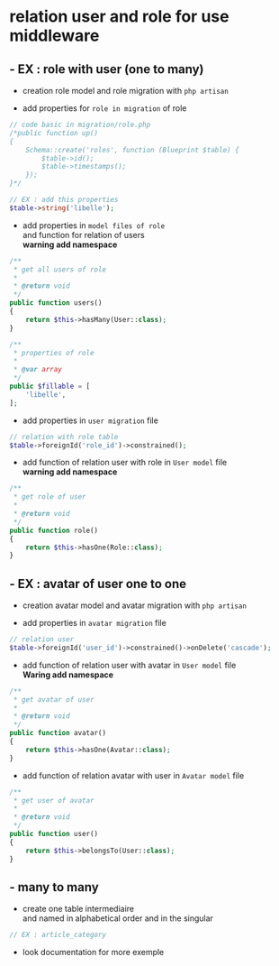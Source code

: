 # relation user and role for use middleware  

## - EX : role with user (one to many)

- creation role model and role migration with `php artisan`

- add properties for `role in migration` of role
```php
// code basic in migration/role.php
/*public function up()
{
    Schema::create('roles', function (Blueprint $table) {
        $table->id();
        $table->timestamps();
    });
}*/

// EX : add this properties
$table->string('libelle');
```  
- add properties in `model files of role`  
and function for relation of users  
**warning add namespace**  
```php
/**
 * get all users of role
 *
 * @return void
 */
public function users()
{
    return $this->hasMany(User::class);
}

/**
 * properties of role
 *
 * @var array
 */
public $fillable = [
    'libelle',
];
```  
- add properties in `user migration` file  
```php
// relation with role table  
$table->foreignId('role_id')->constrained();
```  
- add function of relation user with role in `User model` file  
**warning add namespace**   
```php
/**
 * get role of user
 *
 * @return void
 */
public function role()
{
    return $this->hasOne(Role::class);
}
```  

## - EX : avatar of user one to one  

- creation avatar model and avatar migration with `php artisan`  

- add properties in `avatar migration` file
```php
// relation user
$table->foreignId('user_id')->constrained()->onDelete('cascade');
```  

- add function of relation user with avatar in `User model` file  
**Waring add namespace**
```php	
/**
 * get avatar of user
 *
 * @return void
 */
public function avatar()
{
    return $this->hasOne(Avatar::class);
}
```  

- add function of relation avatar with user in `Avatar model` file
```php	
/**
 * get user of avatar
 *
 * @return void
 */
public function user()
{
    return $this->belongsTo(User::class);
}
```  

## - many to many  

- create one table intermediaire  
and named in alphabetical order and in the singular  
```php
// EX : article_category
```  

- look documentation for more exemple  
